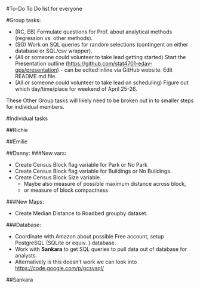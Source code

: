 #To-Do
To Do list for everyone

#Group tasks:
* (RC, EB) Formulate questions for Prof. about analytical methods (regression vs. other methods).
* (SG) Work on SQL queries for random selections (contingent on either database or SQL/csv wrapper). 
* (All or someone could volunteer to take lead getting started) Start the Presentation outline (https://github.com/stat4701-edav-gps/presentation) - can be edited inline via GitHub website. Edit README.md file.  
* (All or someone could volunteer to take lead on scheduling) Figure out which day/time/place for weekend of April 25-26. 

These Other Group tasks will likely need to be broken out in to smaller steps for individual members. 

#Individual tasks

##Richie

##Emilie

##Danny:
###New vars:
* Create Census Block flag variable for Park or No Park 
* Create Census Block flag variable for Buildings or No Buildings.
* Create Census Block Size variable. 
  * Maybe also measure of possible maximum distance across block, 
  * or measure of block compactness

###New Maps:
* Create Median Distance to Roadbed groupby dataset.

###Database:
* Coordinate with Amazon about possible Free account, setup PostgreSQL (SQLite or equiv. ) database.
* Work with **Sankara** to get SQL queries to pull data out of database for analysts. 
* Alternatively is this doesn’t work we can look into https://code.google.com/p/gcsvsql/

##Sankara
